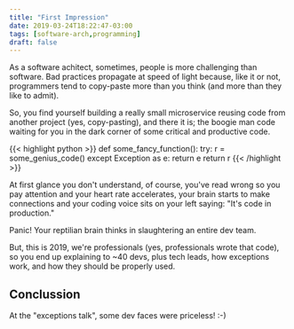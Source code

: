 ```yaml
---
title: "First Impression"
date: 2019-03-24T18:22:47-03:00
tags: [software-arch,programming]
draft: false
---
```

As a software achitect, sometimes, people is more challenging than software. Bad practices propagate at speed of light because, like it or not, programmers tend to copy-paste more than you think (and more than they like to admit).

So, you find yourself building a really small microservice reusing code from another project (yes, copy-pasting), and there it is; the boogie man code waiting for you in the dark corner of some critical and productive code.

{{< highlight python >}}
	def some_fancy_function():
		try:
			r = some_genius_code()
		except Exception as e:
			return e
		return r
{{< /highlight >}}

At first glance you don't understand, of course, you've read wrong so you pay attention and your heart rate accelerates, your brain starts to make connections and your coding voice sits on your left saying: "It's code in production."

Panic! Your reptilian brain thinks in slaughtering an entire dev team.

But, this is 2019, we're professionals (yes, professionals wrote that code), so you end up explaining to ~40 devs, plus tech leads, how exceptions work, and how they should be properly used.

## Conclussion

At the "exceptions talk", some dev faces were priceless! :-)

